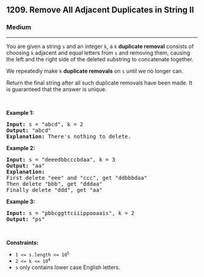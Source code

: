 <h2>1209. Remove All Adjacent Duplicates in String II</h2><h3>Medium</h3><hr><div><p>You are given a string <code>s</code> and an integer <code>k</code>, a <code>k</code> <strong>duplicate removal</strong> consists of choosing <code>k</code> adjacent and equal letters from <code>s</code> and removing them, causing the left and the right side of the deleted substring to concatenate together.</p>

<p>We repeatedly make <code>k</code> <strong>duplicate removals</strong> on <code>s</code> until we no longer can.</p>

<p>Return the final string after all such duplicate removals have been made. It is guaranteed that the answer is unique.</p>

<p>&nbsp;</p>
<p><strong>Example 1:</strong></p>

<pre><strong>Input:</strong> s = "abcd", k = 2
<strong>Output:</strong> "abcd"
<strong>Explanation: </strong>There's nothing to delete.</pre>

<p><strong>Example 2:</strong></p>

<pre><strong>Input:</strong> s = "deeedbbcccbdaa", k = 3
<strong>Output:</strong> "aa"
<strong>Explanation: 
</strong>First delete "eee" and "ccc", get "ddbbbdaa"
Then delete "bbb", get "dddaa"
Finally delete "ddd", get "aa"</pre>

<p><strong>Example 3:</strong></p>

<pre><strong>Input:</strong> s = "pbbcggttciiippooaais", k = 2
<strong>Output:</strong> "ps"
</pre>

<p>&nbsp;</p>
<p><strong>Constraints:</strong></p>

<ul>
	<li><code>1 &lt;= s.length &lt;= 10<sup>5</sup></code></li>
	<li><code>2 &lt;= k &lt;= 10<sup>4</sup></code></li>
	<li><code>s</code> only contains lower case English letters.</li>
</ul>
</div>